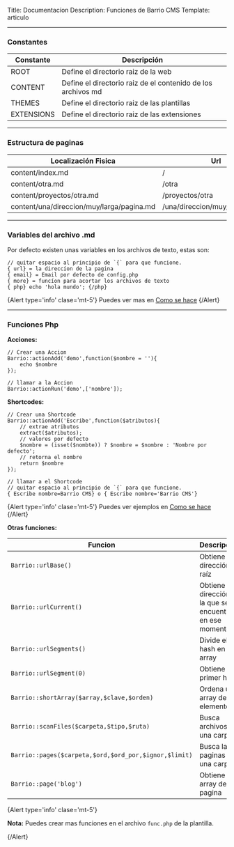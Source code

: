 Title: Documentacíon
Description: Funciones de Barrio CMS
Template: articulo

----


### Constantes


|       Constante    |   Descripción   |
|         ---        |      ---        |
| ROOT | Define el directorio raiz de la web |
| CONTENT | Define el directorio raiz de el contenido de los archivos md |
| THEMES | Define el directorio raiz de las plantillas |
| EXTENSIONS | Define el directorio raiz de las extensiones |


---

### Estructura de paginas



|       Localización  Fisica    |   Url |
|               ---             |   --- |
|  content/index.md             | /     |
|  content/otra.md              | /otra |
|  content/proyectos/otra.md    | /proyectos/otra |
|  content/una/direccion/muy/larga/pagina.md    | /una/direccion/muy/larga/pagina |

---

### Variables del archivo .md

Por defecto existen unas variables en los archivos de texto, estas son:

    // quitar espacio al principio de `{` para que funcione.
    { url} = la direccíon de la pagina
    { email} = Email por defecto de config.php
    { more} = funcíon para acortar los archivos de texto
    { php} echo 'hola mundo'; {/php}

{Alert type='info' clase='mt-5'}
Puedes ver mas en [Como se hace]({url}/articulos/archivos)
{/Alert}

---

### Funciones Php


**Acciones:**

    // Crear una Accion
    Barrio::actionAdd('demo',function($nombre = ''){
        echo $nombre
    });

    // llamar a la Accion
    Barrio::actionRun('demo',['nombre']);



**Shortcodes:**

    // Crear una Shortcode
    Barrio::actionAdd('Escribe',function($atributos){
        // extrae atributos
        extract($atributos);
        // valores por defecto
        $nombre = (isset($nombte)) ? $nombre = $nombre : 'Nombre por defecto';
        // retorna el nombre
        return $nombre
    });

    // llamar a el Shortcode
    // quitar espacio al principio de `{` para que funcione.
    { Escribe nombre=Barrio CMS} o { Escribe nombre='Barrio CMS'}

{Alert type='info' clase='mt-5'}
Puedes ver ejemplos en [Como se hace]({url}/articulos/shortcodes)
{/Alert}

**Otras funciones:**


|       Funcion    |   Descripción   |
|         ---      |      ---        |
| `Barrio::urlBase()`     |  Obtiene la dirección raíz   |
| `Barrio::urlCurrent()`  |  Obtiene la dirección en la que se encuentra en ese momento   |
| `Barrio::urlSegments()` |  Divide el hash en un array   |
| `Barrio::urlSegment(0)` |  Obtiene el primer hash       |
| `Barrio::shortArray($array,$clave,$orden)`  |  Ordena un array de elementos |
| `Barrio::scanFiles($carpeta,$tipo,$ruta)`   |  Busca archivos en una carpeta |
| `Barrio::pages($carpeta,$ord,$ord_por,$ignor,$limit)` | Busca las paginas en una carpeta |
| `Barrio::page('blog')` |  Obtiene el array de la pagina |


{Alert type='info' clase='mt-5'}

**Nota:** Puedes crear mas funciones en el archivo `func.php` de la plantilla.

{/Alert}
